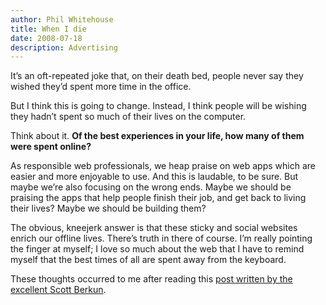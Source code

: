 ```yaml
---
author: Phil Whitehouse
title: When I die
date: 2008-07-18
description: Advertising
---
```

It’s an oft-repeated joke that, on their death bed, people never say they wished they’d spent more time in the office.

But I think this is going to change. Instead, I think people will be wishing they hadn’t spent so much of their lives on the computer.

Think about it. **Of the best experiences in your life, how many of them were spent online?**

As responsible web professionals, we heap praise on web apps which are easier and more enjoyable to use. And this is laudable, to be sure. But maybe we’re also focusing on the wrong ends. Maybe we should be praising the apps that help people finish their job, and get back to living their lives? Maybe we should be building them?

The obvious, kneejerk answer is that these sticky and social websites enrich our offline lives. There’s truth in there of course. I’m really pointing the finger at myself; I love so much about the web that I have to remind myself that the best times of all are spent away from the keyboard.

These thoughts occurred to me after reading this [post written by the excellent Scott Berkun](http://www.scottberkun.com/blog/2008/the-pleasure-of-turning-things-off/).
